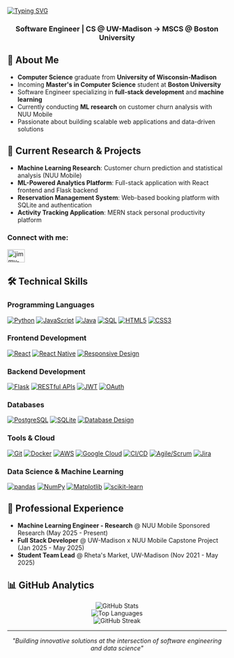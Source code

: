 <a href="https://git.io/typing-svg"><img src="https://readme-typing-svg.demolab.com?font=Fira+Code&size=26&pause=500&width=435&lines=Hey!+Welcome+to+my+profile.;I'm+Jimmy." alt="Typing SVG" /></a>

<h3 align="center">Software Engineer | CS @ UW-Madison → MSCS @ Boston University</h3>

## 👋 About Me
- **Computer Science** graduate from **University of Wisconsin-Madison**
- Incoming **Master's in Computer Science** student at **Boston University**
- Software Engineer specializing in **full-stack development** and **machine learning**
- Currently conducting **ML research** on customer churn analysis with NUU Mobile
- Passionate about building scalable web applications and data-driven solutions

## 🔬 Current Research & Projects
- **Machine Learning Research**: Customer churn prediction and statistical analysis (NUU Mobile)
- **ML-Powered Analytics Platform**: Full-stack application with React frontend and Flask backend
- **Reservation Management System**: Web-based booking platform with SQLite and authentication
- **Activity Tracking Application**: MERN stack personal productivity platform

<h3 align="left">Connect with me:</h3>
<p align="left">
<a href="https://linkedin.com/in/jimmy-he-badger" target="blank"><img align="center" src="https://raw.githubusercontent.com/rahuldkjain/github-profile-readme-generator/master/src/images/icons/Social/linked-in-alt.svg" alt="jimmy-he-badger" height="30" width="40" /></a>
</p>

## 🛠️ Technical Skills

### Programming Languages
[![Python](https://img.shields.io/badge/-Python-3776AB?style=flat-square&logo=python&logoColor=white)](https://www.python.org/)
[![JavaScript](https://img.shields.io/badge/-JavaScript-F7DF1E?style=flat-square&logo=javascript&logoColor=black)](https://developer.mozilla.org/en-US/docs/Web/JavaScript)
[![Java](https://img.shields.io/badge/-Java-007396?style=flat-square&logo=java&logoColor=white)](https://www.oracle.com/java/)
[![SQL](https://img.shields.io/badge/-SQL-4479A1?style=flat-square&logo=mysql&logoColor=white)](https://www.w3schools.com/sql/)
[![HTML5](https://img.shields.io/badge/-HTML5-E34F26?style=flat-square&logo=html5&logoColor=white)](https://developer.mozilla.org/en-US/docs/Web/HTML)
[![CSS3](https://img.shields.io/badge/-CSS3-1572B6?style=flat-square&logo=css3&logoColor=white)](https://developer.mozilla.org/en-US/docs/Web/CSS)

### Frontend Development
[![React](https://img.shields.io/badge/-React-61DAFB?style=flat-square&logo=react&logoColor=black)](https://reactjs.org/)
[![React Native](https://img.shields.io/badge/-React%20Native-61DAFB?style=flat-square&logo=react&logoColor=black)](https://reactnative.dev/)
[![Responsive Design](https://img.shields.io/badge/-Responsive%20Design-FF6B6B?style=flat-square&logo=css3&logoColor=white)](https://developer.mozilla.org/en-US/docs/Learn/CSS/CSS_layout/Responsive_Design)

### Backend Development
[![Flask](https://img.shields.io/badge/-Flask-000000?style=flat-square&logo=flask&logoColor=white)](https://flask.palletsprojects.com/)
[![RESTful APIs](https://img.shields.io/badge/-RESTful%20APIs-02569B?style=flat-square&logo=fastapi&logoColor=white)](https://restfulapi.net/)
[![JWT](https://img.shields.io/badge/-JWT%20Authentication-000000?style=flat-square&logo=json-web-tokens&logoColor=white)](https://jwt.io/)
[![OAuth](https://img.shields.io/badge/-OAuth-4285F4?style=flat-square&logo=oauth&logoColor=white)](https://oauth.net/)

### Databases
[![PostgreSQL](https://img.shields.io/badge/-PostgreSQL-336791?style=flat-square&logo=postgresql&logoColor=white)](https://www.postgresql.org/)
[![SQLite](https://img.shields.io/badge/-SQLite-003B57?style=flat-square&logo=sqlite&logoColor=white)](https://www.sqlite.org/)
[![Database Design](https://img.shields.io/badge/-Database%20Design-4479A1?style=flat-square&logo=database&logoColor=white)](https://www.guru99.com/database-design.html)

### Tools & Cloud
[![Git](https://img.shields.io/badge/-Git-F05032?style=flat-square&logo=git&logoColor=white)](https://git-scm.com/)
[![Docker](https://img.shields.io/badge/-Docker-2496ED?style=flat-square&logo=docker&logoColor=white)](https://www.docker.com/)
[![AWS](https://img.shields.io/badge/-AWS-232F3E?style=flat-square&logo=amazon-aws&logoColor=white)](https://aws.amazon.com/)
[![Google Cloud](https://img.shields.io/badge/-Google%20Cloud-4285F4?style=flat-square&logo=google-cloud&logoColor=white)](https://cloud.google.com/)
[![CI/CD](https://img.shields.io/badge/-CI%2FCD-326CE5?style=flat-square&logo=github-actions&logoColor=white)](https://docs.github.com/en/actions)
[![Agile/Scrum](https://img.shields.io/badge/-Agile%2FScrum-009FDA?style=flat-square&logo=scrumalliance&logoColor=white)](https://www.scrum.org/)
[![Jira](https://img.shields.io/badge/-Jira-0052CC?style=flat-square&logo=jira&logoColor=white)](https://www.atlassian.com/software/jira)

### Data Science & Machine Learning
[![pandas](https://img.shields.io/badge/-pandas-150458?style=flat-square&logo=pandas&logoColor=white)](https://pandas.pydata.org/)
[![NumPy](https://img.shields.io/badge/-NumPy-013243?style=flat-square&logo=numpy&logoColor=white)](https://numpy.org/)
[![Matplotlib](https://img.shields.io/badge/-Matplotlib-11557c?style=flat-square&logo=plotly&logoColor=white)](https://matplotlib.org/)
[![scikit-learn](https://img.shields.io/badge/-scikit%20learn-F7931E?style=flat-square&logo=scikit-learn&logoColor=white)](https://scikit-learn.org/)
## 💼 Professional Experience
- **Machine Learning Engineer - Research** @ NUU Mobile Sponsored Research (May 2025 - Present)
- **Full Stack Developer** @ UW-Madison x NUU Mobile Capstone Project (Jan 2025 - May 2025)
- **Student Team Lead** @ Rheta's Market, UW-Madison (Nov 2021 - May 2025)

## 📊 GitHub Analytics

<div align="center">
  <img src="https://github-readme-stats.vercel.app/api?username=jimmyhe05&show_icons=true&theme=github_dark&count_private=true" alt="GitHub Stats" />
</div>

<div align="center">
  <img src="https://github-readme-stats.vercel.app/api/top-langs/?username=jimmyhe05&layout=compact&theme=github_dark" alt="Top Languages" />
</div>

<div align="center">
  <img src="https://github-readme-streak-stats.herokuapp.com/?user=jimmyhe05&theme=github-dark-blue" alt="GitHub Streak" />
</div>

---

<div align="center">
  <em>"Building innovative solutions at the intersection of software engineering and data science"</em>
</div>
